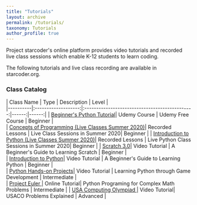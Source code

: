 ```yaml
---
title: "Tutorials"
layout: archive
permalink: /tutorials/
taxonomy: Tutorials
author_profile: true
---
```




Project starcoder's online platform provides video tutorials and recorded live class sessions which enable K-12 students to learn coding.  

The following tutorials and live class recording are available in starcoder.org.  


### Class Catalog  




| Class Name    |         Type  |       Description     |  Level |   
|----------|:-------------------:|:----------------------------------------------:|------:|------:|
| [Beginner's Python Tutorial](https://www.udemy.com/course/python-for-juniors/)| Udemy Course | Udemy Free Course | Beginner |  
| [Concepts of Programming (Live Classes Summer 2020)](/cs101/)| Recorded Lessons |   Live Class Sessions in Summer 2020| Beginner |
| [Introduction to Python (Live Classes Summer 2020)](/liveclass1/)| Recorded Lessons | Live Python Class Sessions in Summer 2020| Beginner |
| [Scratch 3.0](/scratch3/)| Video Tutorial | A Beginner's Guide to Learning Scratch | Beginner |    
| [Introduction to Python](/categories/intro-python/)| Video Tutorial | A Beginner's Guide to Learning Python | Beginner |    
| [Python Hands-on Projects](/tags/game/)| Video Tutorial | Learning Python through Game Development | Intermediate |   
| [Project Euler ](/tags/math/)| Online Tutorial| Python Programing for Complex Math Problems | Intermediate |
| [USA Computing Olympiad ](/categories/usaco/)| Video Tutorial| USACO Problems Explained | Advanced |
